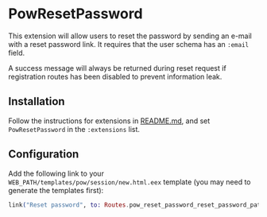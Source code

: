 # PowResetPassword

This extension will allow users to reset the password by sending an e-mail with a reset password link. It requires that the user schema has an `:email` field.

A success message will always be returned during reset request if registration routes has been disabled to prevent information leak.

## Installation

Follow the instructions for extensions in [README.md](../../../README.md#add-extensions-support), and set `PowResetPassword` in the `:extensions` list.

## Configuration

Add the following link to your `WEB_PATH/templates/pow/session/new.html.eex` template (you may need to generate the templates first):

```elixir
link("Reset password", to: Routes.pow_reset_password_reset_password_path(@conn, :new))
```
